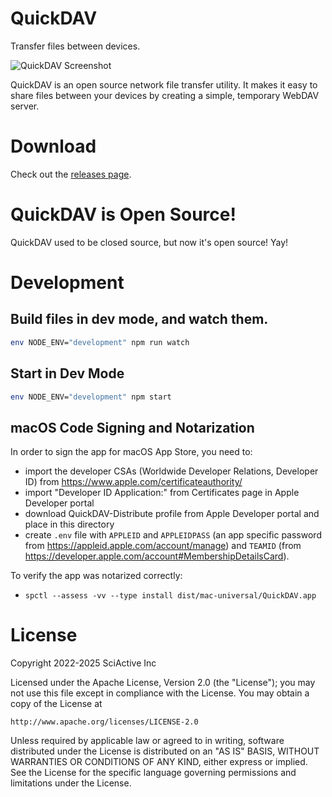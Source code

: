 # QuickDAV

Transfer files between devices.

![QuickDAV Screenshot](https://sciactive.com/wp-content/uploads/2022/09/quickdav-screen-dash-1024x681.png)

QuickDAV is an open source network file transfer utility. It makes it easy to share files between your devices by creating a simple, temporary WebDAV server.

# Download

Check out the [releases page](https://github.com/sciactive/quickdav/releases).

# QuickDAV is Open Source!

QuickDAV used to be closed source, but now it's open source! Yay!

# Development

## Build files in dev mode, and watch them.

```sh
env NODE_ENV="development" npm run watch
```

## Start in Dev Mode

```sh
env NODE_ENV="development" npm start
```

## macOS Code Signing and Notarization

In order to sign the app for macOS App Store, you need to:

- import the developer CSAs (Worldwide Developer Relations, Developer ID) from https://www.apple.com/certificateauthority/
- import "Developer ID Application:" from Certificates page in Apple Developer portal
- download QuickDAV-Distribute profile from Apple Developer portal and place in this directory
- create `.env` file with `APPLEID` and `APPLEIDPASS` (an app specific password from https://appleid.apple.com/account/manage) and `TEAMID` (from https://developer.apple.com/account#MembershipDetailsCard).

To verify the app was notarized correctly:

- `spctl --assess -vv --type install dist/mac-universal/QuickDAV.app`

# License

Copyright 2022-2025 SciActive Inc

Licensed under the Apache License, Version 2.0 (the "License");
you may not use this file except in compliance with the License.
You may obtain a copy of the License at

    http://www.apache.org/licenses/LICENSE-2.0

Unless required by applicable law or agreed to in writing, software
distributed under the License is distributed on an "AS IS" BASIS,
WITHOUT WARRANTIES OR CONDITIONS OF ANY KIND, either express or implied.
See the License for the specific language governing permissions and
limitations under the License.
